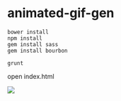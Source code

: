 animated-gif-gen
================

    bower install
    npm install
    gem install sass
    gem install bourbon

    grunt

open index.html

![](http://pascal-brewing.de/img/works-on-my-machine.png)